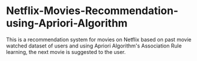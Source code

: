 # Netflix-Movies-Recommendation-using-Apriori-Algorithm
This is a recommendation system for movies on Netflix based on past movie watched dataset of users and using Apriori Algorithm's Association Rule learning, the next movie is suggested to the user.
